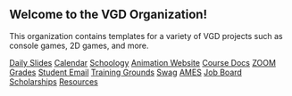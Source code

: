 ## Welcome to the VGD Organization!

This organization contains templates for a variety of VGD projects such as console games, 2D games, and more.

[Daily Slides]()
[Calendar]()
[Schoology](https://mukilteo.schoology.com/home#/?_k=u67jnw)
[Animation Website](https://sites.google.com/view/anisisc)
[Course Docs](https://drive.google.com/drive/folders/1JLJOiYi6H8KVVI7T1DeuK21Kl3Sjkufd?usp=sharing)
[ZOOM]()
[Grades]()
[Student Email]()
[Training Grounds]()
[Swag]()
[AMES]()
[Job Board]()
[Scholarships]()
[Resources]()

<!--

**Here are some ideas to get you started:**

🙋‍♀️ A short introduction - what is your organization all about?
🌈 Contribution guidelines - how can the community get involved?
👩‍💻 Useful resources - where can the community find your docs? Is there anything else the community should know?
🍿 Fun facts - what does your team eat for breakfast?
🧙 Remember, you can do mighty things with the power of [Markdown](https://docs.github.com/github/writing-on-github/getting-started-with-writing-and-formatting-on-github/basic-writing-and-formatting-syntax)
-->
